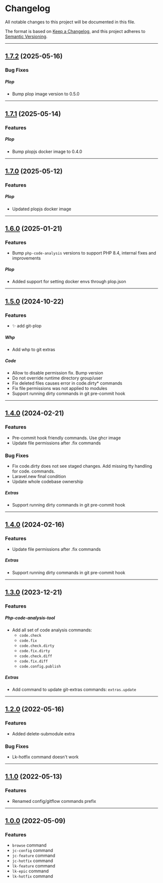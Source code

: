 <!--- BEGIN HEADER -->
# Changelog

All notable changes to this project will be documented in this file.

The format is based on [Keep a Changelog](https://keepachangelog.com/en/1.0.0/),
and this project adheres to [Semantic Versioning](https://semver.org/spec/v2.0.0.html).

---
<!--- END HEADER -->

## [1.7.2](https://github.com/justcoded/git-extras/compare/v1.7.1...v1.7.2) (2025-05-16)
### Bug Fixes


##### Plop

* Bump plop image version to 0.5.0


---

## [1.7.1](https://github.com/justcoded/git-extras/compare/v1.6.0...v1.7.0) (2025-05-14)
### Features


##### Plop

* Bump plopjs docker image to 0.4.0


---

## [1.7.0](https://github.com/justcoded/git-extras/compare/v1.6.0...v1.7.0) (2025-05-12)
### Features


##### Plop

* Updated plopjs docker image


---

## [1.6.0](https://github.com/justcoded/git-extras/compare/v1.5.0...v1.6.0) (2025-01-21)
### Features

* Bump `php-code-analysis` versions to support PHP 8.4, internal fixes and improvements

##### Plop

* Added support for setting docker envs through plop.json


---

## [1.5.0](https://github.com/justcoded/git-extras/compare/v1.3.0...v1.5.0) (2024-10-22)
### Features

* :sparkles: add git-plop

##### Whp

* Add whp to git extras

##### Code

* Allow to disable permission fix. Bump version
* Do not override runtime directory group/user
* Fix deleted files causes error in code.dirty* commands
* Fix file permissions was not applied to modules
* Support running dirty commands in git pre-commit hook


---

## [1.4.0](https://github.com/justcoded/git-extras/compare/v1.3.0...v1.4.0) (2024-02-21)
### Features

* Pre-commit hook friendly commands. Use ghcr image
* Update file permissions after .fix commands

### Bug Fixes

* Fix code.dirty does not see staged changes. Add missing tty handling for code. commands.
* Laravel.new final condition
* Update whole codebase ownership

##### Extras

* Support running dirty commands in git pre-commit hook


---

## [1.4.0](https://github.com/justcoded/git-extras/compare/v1.3.0...v1.4.0) (2024-02-16)
### Features

* Update file permissions after .fix commands

##### Extras

* Support running dirty commands in git pre-commit hook


---

## [1.3.0](https://github.com/justcoded/git-extras/compare/v1.2.0...v1.3.0) (2023-12-21)
### Features

##### Php-code-analysis-tool

* Add all set of code analysis commands: 
  * `code.check`
  * `code.fix`
  * `code.check.dirty`
  * `code.fix.dirty`
  * `code.check.diff`
  * `code.fix.diff`
  * `code.config.publish`

##### Extras

* Add command to update git-extras commands: `extras.update`


---

## [1.2.0](https://github.com/justcoded/git-extras/compare/v1.1.0...v1.2.0) (2022-05-16)
### Features

* Added delete-submodule extra

### Bug Fixes

* Lk-hotfix command doesn't work


---

## [1.1.0](https://github.com/justcoded/git-extras/compare/v1.0.0...v1.1.0) (2022-05-13)
### Features

* Renamed config/gitflow commands prefix


---

## [1.0.0]() (2022-05-09)
### Features

* `browse` command
* `jc-config` command
* `jc-feature` command
* `jc-hotfix` command
* `lk-feature` command
* `lk-epic` command
* `lk-hotfix` command
